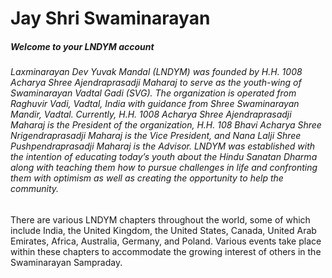 
# Jay Shri Swaminarayan

##### Welcome to your LNDYM account

###### Laxminarayan Dev Yuvak Mandal (LNDYM) was founded by H.H. 1008 Acharya Shree Ajendraprasadji Maharaj to serve as the youth-wing of Swaminarayan Vadtal Gadi (SVG). The organization is operated from Raghuvir Vadi, Vadtal, India with guidance from Shree Swaminarayan Mandir, Vadtal. Currently, H.H. 1008 Acharya Shree Ajendraprasadji Maharaj is the President of the organization, H.H. 108 Bhavi Acharya Shree Nrigendraprasadji Maharaj is the Vice President, and Nana Lalji Shree Pushpendraprasadji Maharaj is the Advisor. LNDYM was established with the intention of educating today’s youth about the Hindu Sanatan Dharma along with teaching them how to pursue challenges in life and confronting them with optimism as well as creating the opportunity to help the community.

There are various LNDYM chapters throughout the world, some of which include India, the United Kingdom, the United States, Canada, United Arab Emirates, Africa, Australia, Germany, and Poland. Various events take place within these chapters to accommodate the growing interest of others in the Swaminarayan Sampraday.

